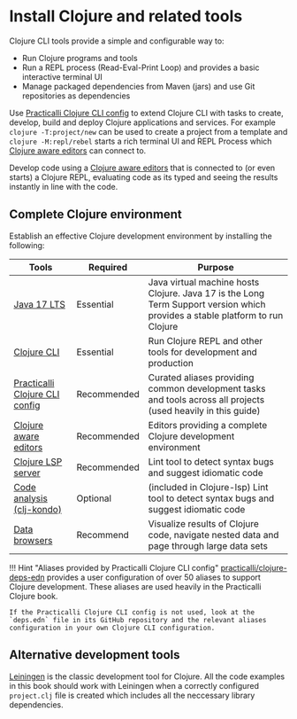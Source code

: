 # Install Clojure and related tools

Clojure CLI tools provide a simple and configurable way to:

* Run Clojure programs and tools
* Run a REPL process (Read-Eval-Print Loop) and provides a basic interactive terminal UI
* Manage packaged dependencies from Maven (jars) and use Git repositories as dependencies

Use [Practicalli Clojure CLI config](clojure-cli/#practicalli-clojure-cli-config) to extend Clojure CLI with tasks to create, develop, build and deploy Clojure applications and services.  For example `clojure -T:project/new` can be used to create a project from a template and `clojure -M:repl/rebel` starts a rich terminal UI and REPL Process which [Clojure aware editors](clojure-editors/) can connect to.

Develop code using a [Clojure aware editors](clojure-editors/) that is connected to (or even starts) a Clojure REPL, evaluating code as its typed and seeing the results instantly in line with the code.


## Complete Clojure environment

Establish an effective Clojure development environment by installing the following:

| Tools                                                                         | Required    | Purpose                                                                                                                      |
|-------------------------------------------------------------------------------|-------------|------------------------------------------------------------------------------------------------------------------------------|
| [Java 17 LTS](java.md)                                                        | Essential   | Java virtual machine hosts Clojure. Java 17 is the Long Term Support version which provides a stable platform to run Clojure |
| [Clojure CLI](clojure-cli.md)                                                 | Essential   | Run Clojure REPL and other tools for development and production                                                              |
| [Practicalli Clojure CLI config](clojure-cli/#practicalli-clojure-cli-config) | Recommended | Curated aliases providing common development tasks and tools across all projects (used heavily in this guide)                |
| [Clojure aware editors](clojure-editors/)                                     | Recommended | Editors providing a complete Clojure development environment                                                                 |
| [Clojure LSP server](clojure-lsp.md)                                          | Recommended | Lint tool to detect syntax bugs and suggest idiomatic code                                                                   |
| [Code analysis (clj-kondo)](code-analysis.md)                                 | Optional    | (included in Clojure-lsp) Lint tool to detect syntax bugs and suggest idiomatic code                                          |
| [Data browsers](data-browsers/)                                               | Recommend   | Visualize results of Clojure code, navigate nested data and page through large data sets                                     |

!!! Hint "Aliases provided by Practicalli Clojure CLI config"
    [practicalli/clojure-deps-edn](clojure-cli/#practicalli-clojure-cli-config) provides a user configuration of over 50 aliases to support Clojure development. These aliases are used heavily in the Practicalli Clojure book.

    If the Practicalli Clojure CLI config is not used, look at the `deps.edn` file in its GitHub repository and the relevant aliases configuration in your own Clojure CLI configuration.


## Alternative development tools

[Leiningen](https://leiningen.org) is the classic development tool for Clojure.  All the code examples in this book should work with Leiningen when a correctly configured `project.clj` file is created which includes all the neccessary library dependencies.

